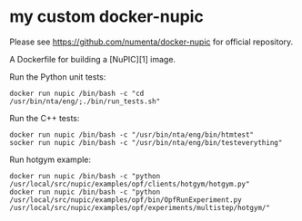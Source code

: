 my custom docker-nupic
============

Please see https://github.com/numenta/docker-nupic for official repository.

A Dockerfile for building a [NuPIC][1] image. 

Run the Python unit tests:

    docker run nupic /bin/bash -c "cd /usr/bin/nta/eng/;./bin/run_tests.sh"

Run the C++ tests:

    docker run nupic /bin/bash -c "/usr/bin/nta/eng/bin/htmtest"
    socker run nupic /bin/bash -c "/usr/bin/nta/eng/bin/testeverything"

Run hotgym example:

    docker run nupic /bin/bash -c "python /usr/local/src/nupic/examples/opf/clients/hotgym/hotgym.py"
    docker run nupic /bin/bash -c "python /usr/local/src/nupic/examples/opf/bin/OpfRunExperiment.py /usr/local/src/nupic/examples/opf/experiments/multistep/hotgym/"
